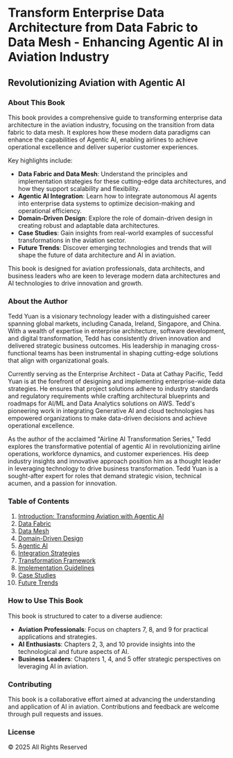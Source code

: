 # Transform Enterprise Data Architecture from Data Fabric to Data Mesh - Enhancing Agentic AI in Aviation Industry

## Revolutionizing Aviation with Agentic AI

### About This Book
This book provides a comprehensive guide to transforming enterprise data architecture in the aviation industry, focusing on the transition from data fabric to data mesh. It explores how these modern data paradigms can enhance the capabilities of Agentic AI, enabling airlines to achieve operational excellence and deliver superior customer experiences.

Key highlights include:
- **Data Fabric and Data Mesh**: Understand the principles and implementation strategies for these cutting-edge data architectures, and how they support scalability and flexibility.
- **Agentic AI Integration**: Learn how to integrate autonomous AI agents into enterprise data systems to optimize decision-making and operational efficiency.
- **Domain-Driven Design**: Explore the role of domain-driven design in creating robust and adaptable data architectures.
- **Case Studies**: Gain insights from real-world examples of successful transformations in the aviation sector.
- **Future Trends**: Discover emerging technologies and trends that will shape the future of data architecture and AI in aviation.

This book is designed for aviation professionals, data architects, and business leaders who are keen to leverage modern data architectures and AI technologies to drive innovation and growth.

### About the Author
Tedd Yuan is a visionary technology leader with a distinguished career spanning global markets, including Canada, Ireland, Singapore, and China. With a wealth of expertise in enterprise architecture, software development, and digital transformation, Tedd has consistently driven innovation and delivered strategic business outcomes. His leadership in managing cross-functional teams has been instrumental in shaping cutting-edge solutions that align with organizational goals.

Currently serving as the Enterprise Architect - Data at Cathay Pacific, Tedd Yuan is at the forefront of designing and implementing enterprise-wide data strategies. He ensures that project solutions adhere to industry standards and regulatory requirements while crafting architectural blueprints and roadmaps for AI/ML and Data Analytics solutions on AWS. Tedd's pioneering work in integrating Generative AI and cloud technologies has empowered organizations to make data-driven decisions and achieve operational excellence.

As the author of the acclaimed "Airline AI Transformation Series," Tedd explores the transformative potential of agentic AI in revolutionizing airline operations, workforce dynamics, and customer experiences. His deep industry insights and innovative approach position him as a thought leader in leveraging technology to drive business transformation. Tedd Yuan is a sought-after expert for roles that demand strategic vision, technical acumen, and a passion for innovation.

### Table of Contents

1. [Introduction: Transforming Aviation with Agentic AI](./chapters/01_introduction.md)
2. [Data Fabric](./chapters/02_data_fabric.md)
3. [Data Mesh](./chapters/03_data_mesh.md)
4. [Domain-Driven Design](./chapters/04_domain_driven.md)
5. [Agentic AI](./chapters/05_agentic_ai.md)
6. [Integration Strategies](./chapters/06_integration.md)
7. [Transformation Framework](./chapters/07_transformation.md)
8. [Implementation Guidelines](./chapters/08_implementation.md)
9. [Case Studies](./chapters/09_case_studies.md)
10. [Future Trends](./chapters/10_future_trends.md)

### How to Use This Book
This book is structured to cater to a diverse audience:
- **Aviation Professionals**: Focus on chapters 7, 8, and 9 for practical applications and strategies.
- **AI Enthusiasts**: Chapters 2, 3, and 10 provide insights into the technological and future aspects of AI.
- **Business Leaders**: Chapters 1, 4, and 5 offer strategic perspectives on leveraging AI in aviation.

### Contributing
This book is a collaborative effort aimed at advancing the understanding and application of AI in aviation. Contributions and feedback are welcome through pull requests and issues.

### License
© 2025 All Rights Reserved